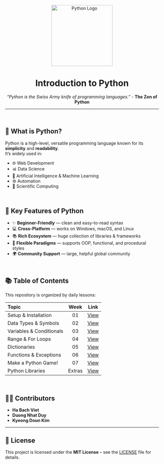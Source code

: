 <div align="center">
  <img src="https://upload.wikimedia.org/wikipedia/commons/c/c3/Python-logo-notext.svg" alt="Python Logo" width="200">
  
  # Introduction to Python
*“Python is the Swiss Army knife of programming languages.”* - **The Zen of Python**
</div>

---

<br>

## 📌 What is Python?
Python is a high-level, versatile programming language known for its **simplicity** and **readability**.  
It’s widely used in:
- 🌐 Web Development  
- 📊 Data Science  
- 🤖 Artificial Intelligence & Machine Learning  
- ⚙️ Automation  
- 🧪 Scientific Computing

<br>

## 🧩 Key Features of Python
- ✨ **Beginner-Friendly** — clean and easy-to-read syntax  
- 💻 **Cross-Platform** — works on Windows, macOS, and Linux  
- 📚 **Rich Ecosystem** — huge collection of libraries & frameworks  
- 🔄 **Flexible Paradigms** — supports OOP, functional, and procedural styles  
- 🌍 **Community Support** — large, helpful global community

<br>

## 📚 Table of Contents
This repository is organized by daily lessons:

| Topic | Week | Link |
| :---- | :-: | :---: |
| Setup & Installation | 01 | [View](https://github.com/viethaa/intro-to-python/tree/main/Week%2001) |
| Data Types & Symbols | 02 | [View](https://github.com/viethaa/intro-to-python/tree/main/Day%2002) |
| Variables & Conditionals | 03 | [View](https://github.com/viethaa/intro-to-python/tree/main/Day%2003) |
| Range & For Loops | 04 | [View](https://github.com/viethaa/intro-to-python/tree/main/Day%2004) |
| Dictionaries | 05 | [View](https://github.com/viethaa/intro-to-python/tree/main/Day%2006) |
| Functions & Exceptions | 06 | [View](https://github.com/viethaa/intro-to-python/tree/main/Day%2007) |
| Make a Python Game! | 07 | [View](https://github.com/viethaa/intro-to-python/tree/main/Day%2007) |
| Python Libraries | Extras | [View](https://github.com/viethaa/intro-to-python/tree/main/Day%2009) |

<br>

## 🧑‍💻 Contributors
- **Ha Bach Viet**  
- **Duong Nhat Duy**  
- **Kyeong Doun Kim**

---

## 📄 License
This project is licensed under the **MIT License** – see the [LICENSE](LICENSE) file for details.
